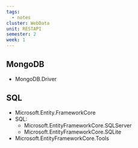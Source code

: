 ```yaml
---
tags:
  - notes
cluster: WebData
unit: RESTAPI
semester: 2
week: 1
---
```

## MongoDB
- MongoDB.Driver
## SQL
- Microsoft.Entity.FrameworkCore
- SQL:
	- Microsoft.EntityFrameworkCore.SQLServer
	- Microsoft.EntityFrameworkCore.SQLite
- Microsoft.EntityFrameworkCore.Tools